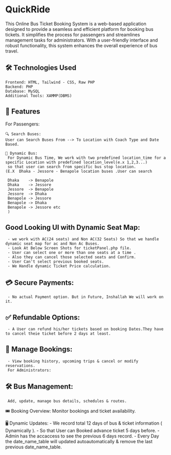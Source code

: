 # QuickRide
This Online Bus Ticket Booking System is a web-based application designed to provide a seamless and efficient platform for booking bus tickets. It simplifies the process for passengers and streamlines management tasks for administrators. With a user-friendly interface and robust functionality, this system enhances the overall experience of bus travel.

## 🛠️ Technologies Used

    Frontend: HTML, Tailwind - CSS, Raw PHP
    Backend: PHP
    Database: MySQL 
    Additional Tools: XAMMP(DBMS)
## 🚀 Features
For Passengers:

    🔍 Search Buses:
    User can Search Buses From --> To Location with Coach Type and Date Based.

    🚌 Dynamic Bus:
     For Dynamic Bus Time, We work with two predefined location_time for a specific Location with predefined location_level(e.x 1,2,3...) 
     so that user can search from specific bus stop location.
    (E.X  Dhaka - Jessore - Benapole location buses .User can search

     Dhaka    -> Benapole
     Dhaka    -> Jessore
     Jessore  -> Benapole
     Jessore  -> Dhaka
     Benapole -> Jessore
     Benapole -> Dhaka
     Benapole -> Jessore etc
     )
## Good Looking UI with Dynamic Seat Map:
     - we work with AC(24 seats) and Non AC(32 Seats) So that we handle dynamic seat map for ac and Non Ac Buses.
     - Look At Below Screen Shots for ticketPanel.php file. 
     - User can select one or more than one seats at a time .
     - Also they can cancel those selected seats and Confirm.
     - User Can't select previous booked seats.
     - We Handle dynamic Ticket Price calculation. 
## 💳 Secure Payments: 
     - No actual Payment option. But in Future, Inshallah We will work on it.

## ✅ Refundable Options:
     - A User can refund his/her tickets based on booking Dates.They have to cancel theie ticket before 2 days at least.
## 📂 Manage Bookings:
     - View booking history, upcoming trips & cancel or modify reservations.
     For Administrators:

## 🛠️ Bus Management: 
     Add, update, manage bus details, schedules & routes.

🎟️ Booking Overview:
     Monitor bookings and ticket availability.

🖥️ Dynamic Updates:
    - We record total 12 days of bus & ticket information ( Dynamically ).
    - So that User can Booked advance ticket  5 days before.
    - Admin has the accaccess to see the previous 6 days record.
    - Every Day the date_name_table will updated autoautomatically & remove the last previous date_name_table.
